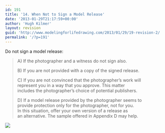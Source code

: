 ```yaml
---
id: 191
title: '14. When Not to Sign a Model Release'
date: '2013-01-29T21:17:59+00:00'
author: 'Hugh Kilmer'
layout: revision
guid: 'http://www.modelingforlifedrawing.com/2013/01/29/19-revision-2/'
permalink: '/?p=191'
---
```


Do not sign a model release:

> A) If the photographer and a witness do not sign also.
> 
> B) If you are not provided with a copy of the signed release.
> 
> C) If you are not convinced that the photographer’s work will  
> represent you in a way that you approve. This matter  
> includes the photographer’s choice of potential publishers.
> 
> D) If a model release provided by the photographer seems to  
> provide protection only for the photographer, not for you.  
> In this situation, offer your own version of a release as  
> an alternative. The sample offered in Appendix D may help.

![](http://www.modelingforlifedrawing.com/community/images/originals/14compLoriPerbeck.jpg)